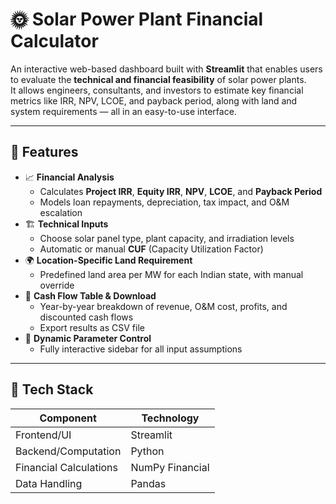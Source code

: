 # 🌞 Solar Power Plant Financial Calculator

An interactive web-based dashboard built with **Streamlit** that enables users to evaluate the **technical and financial feasibility** of solar power plants.  
It allows engineers, consultants, and investors to estimate key financial metrics like IRR, NPV, LCOE, and payback period, along with land and system requirements — all in an easy-to-use interface.

---

## 🚀 Features

- 📈 **Financial Analysis**
  - Calculates **Project IRR**, **Equity IRR**, **NPV**, **LCOE**, and **Payback Period**
  - Models loan repayments, depreciation, tax impact, and O&M escalation
- 🏗️ **Technical Inputs**
  - Choose solar panel type, plant capacity, and irradiation levels
  - Automatic or manual **CUF** (Capacity Utilization Factor)
- 🌍 **Location-Specific Land Requirement**
  - Predefined land area per MW for each Indian state, with manual override
- 🧾 **Cash Flow Table & Download**
  - Year-by-year breakdown of revenue, O&M cost, profits, and discounted cash flows
  - Export results as CSV file
- 🧮 **Dynamic Parameter Control**
  - Fully interactive sidebar for all input assumptions

---

## 🧩 Tech Stack

| Component | Technology |
|------------|-------------|
| Frontend/UI | Streamlit |
| Backend/Computation | Python |
| Financial Calculations | NumPy Financial |
| Data Handling | Pandas |
